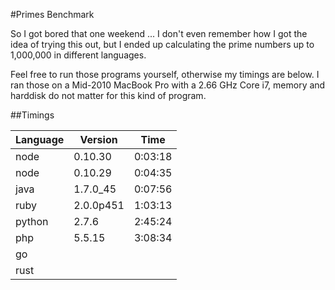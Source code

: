 #Primes Benchmark

So I got bored that one weekend ... I don't even remember how I got the idea of
trying this out, but I ended up calculating the prime numbers up to 1,000,000
in different languages.

Feel free to run those programs yourself, otherwise my timings are below. I ran
those on a Mid-2010 MacBook Pro with a 2.66 GHz Core i7, memory and harddisk do
not matter for this kind of program.


##Timings

| Language | Version    | Time    |
| -------- | ---------- | ------- |
| node     | 0.10.30    | 0:03:18 |
| node     | 0.10.29    | 0:04:35 |
| java     | 1.7.0_45   | 0:07:56 |
| ruby     | 2.0.0p451  | 1:03:13 |
| python   | 2.7.6      | 2:45:24 |
| php      | 5.5.15     | 3:08:34 |
| go       |            |
| rust     |            |
